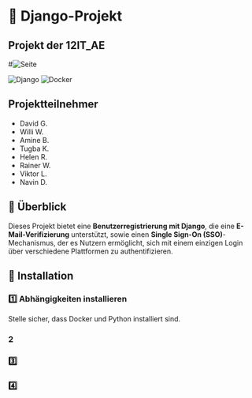 # 📌 Django-Projekt
## Projekt der 12IT_AE

#![Seite]((http://127.0.0.1:8000/login/))

![Django](https://img.shields.io/badge/Django-4.2-green)
![Docker](https://img.shields.io/badge/Docker-24.0-blue)

## Projektteilnehmer

- David G.
- Willi W.
- Amine B.
- Tugba K.
- Helen R.
- Rainer W.
- Viktor L.
- Navin D.

## 🌟 Überblick
Dieses Projekt bietet eine **Benutzerregistrierung mit Django**, die eine **E-Mail-Verifizierung** unterstützt, sowie einen **Single Sign-On (SSO)**-Mechanismus, der es Nutzern ermöglicht, sich mit einem einzigen Login über verschiedene Plattformen zu authentifizieren.

## 🚀 Installation

### 1️⃣ Abhängigkeiten installieren
Stelle sicher, dass Docker und Python installiert sind. 




### 2️  





### 3️⃣ 








### 4️⃣







